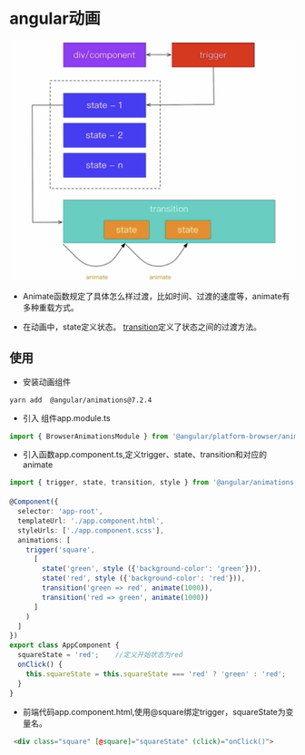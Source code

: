 # angular动画


![](./assets/2019-02-08-12-26-24.png)



* Animate函数规定了具体怎么样过渡，比如时间、过渡的速度等，animate有多种重载方式。

* 在动画中，state定义状态。 [transition](https://angular.io/api/animations/transition#transition)定义了状态之间的过渡方法。


## 使用 

* 安装动画组件 

```
yarn add  @angular/animations@7.2.4
```

* 引入 组件app.module.ts

```typescript
import { BrowserAnimationsModule } from '@angular/platform-browser/animations';
```

* 引入函数app.component.ts,定义trigger、state、transition和对应的animate

```typescript
import { trigger, state, transition, style } from '@angular/animations';

@Component({
  selector: 'app-root',
  templateUrl: './app.component.html',
  styleUrls: ['./app.component.scss'],
  animations: [
    trigger('square',
      [
        state('green', style ({'background-color': 'green'})),
        state('red', style ({'background-color': 'red'})),
        transition('green => red', animate(1000)),
        transition('red => green', animate(1000))
      ]
    )
  ]
})
export class AppComponent {
  squareState = 'red';    //定义开始状态为red
  onClick() {
    this.squareState = this.squareState === 'red' ? 'green' : 'red';
  }
}
```

* 前端代码app.component.html,使用@square绑定trigger，squareState为变量名。

```html
 <div class="square" [@square]="squareState" (click)="onClick()">
```




